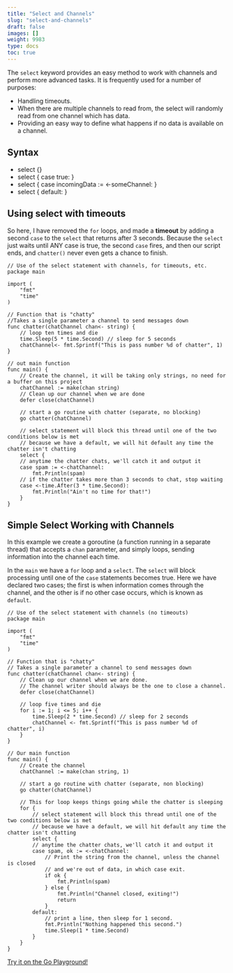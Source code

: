 ```yaml
---
title: "Select and Channels"
slug: "select-and-channels"
draft: false
images: []
weight: 9983
type: docs
toc: true
---
```


The `select` keyword provides an easy method to work with channels and perform more advanced tasks. It is frequently used for a number of purposes:

 - Handling timeouts.
 - When there are multiple channels to read from, the select will randomly read from one channel which has data.
 - Providing an easy way to define what happens if no data is available on a channel. 

## Syntax
- select {}
- select { case true: }
- select { case incomingData := <-someChannel: }
- select { default: }


## Using select with timeouts
So here, I have removed the `for` loops, and made a **timeout** by adding a second `case` to the `select` that returns after 3 seconds. Because the `select` just waits until ANY case is true, the second `case` fires, and then our script ends, and `chatter()` never even gets a chance to finish.

```
// Use of the select statement with channels, for timeouts, etc.
package main

import (
    "fmt"
    "time"
)

// Function that is "chatty"
//Takes a single parameter a channel to send messages down
func chatter(chatChannel chan<- string) {
    // loop ten times and die
    time.Sleep(5 * time.Second) // sleep for 5 seconds
    chatChannel<- fmt.Sprintf("This is pass number %d of chatter", 1)
}

// out main function
func main() {
    // Create the channel, it will be taking only strings, no need for a buffer on this project
    chatChannel := make(chan string)
    // Clean up our channel when we are done
    defer close(chatChannel)

    // start a go routine with chatter (separate, no blocking)
    go chatter(chatChannel)

    // select statement will block this thread until one of the two conditions below is met
    // because we have a default, we will hit default any time the chatter isn't chatting
    select {
    // anytime the chatter chats, we'll catch it and output it
    case spam := <-chatChannel:
        fmt.Println(spam)
    // if the chatter takes more than 3 seconds to chat, stop waiting
    case <-time.After(3 * time.Second):
        fmt.Println("Ain't no time for that!")
    }
}
```

## Simple Select Working with Channels
In this example we create a goroutine (a function running in a separate thread) that accepts a `chan` parameter, and simply loops, sending information into the channel each time.

In the `main` we have a `for` loop and a `select`. The `select` will block processing until one of the `case` statements becomes true. Here we have declared two cases; the first is when information comes through the channel, and the other is if no other case occurs, which is known as `default`.

    // Use of the select statement with channels (no timeouts)
    package main
    
    import (
        "fmt"
        "time"
    )
    
    // Function that is "chatty"
    // Takes a single parameter a channel to send messages down
    func chatter(chatChannel chan<- string) {
        // Clean up our channel when we are done.
        // The channel writer should always be the one to close a channel.
        defer close(chatChannel)
    
        // loop five times and die
        for i := 1; i <= 5; i++ {
            time.Sleep(2 * time.Second) // sleep for 2 seconds
            chatChannel <- fmt.Sprintf("This is pass number %d of chatter", i)
        }
    }
    
    // Our main function
    func main() {
        // Create the channel
        chatChannel := make(chan string, 1)
    
        // start a go routine with chatter (separate, non blocking)
        go chatter(chatChannel)
    
        // This for loop keeps things going while the chatter is sleeping
        for {
            // select statement will block this thread until one of the two conditions below is met
            // because we have a default, we will hit default any time the chatter isn't chatting
            select {
            // anytime the chatter chats, we'll catch it and output it
            case spam, ok := <-chatChannel:
                // Print the string from the channel, unless the channel is closed
                // and we're out of data, in which case exit.
                if ok {
                    fmt.Println(spam)
                } else {
                    fmt.Println("Channel closed, exiting!")
                    return
                }
            default:
                // print a line, then sleep for 1 second.
                fmt.Println("Nothing happened this second.")
                time.Sleep(1 * time.Second)
            }
        }
    }

[Try it on the Go Playground!](https://play.golang.org/p/jMeu32yIUJ)


